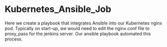 # Kubernetes_Ansible_Job

Here we create a playbook that integrates Ansible into our Kubernetes nginx pod. Typically on start-up, we would need to edit the nginx.conf file to proxy_pass for the jenkins server. Our ansible playbook automated this process.
